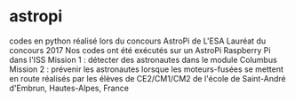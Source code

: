 # astropi
codes en python réalisé lors du concours AstroPi de L'ESA
Lauréat du concours 2017
Nos codes ont été exécutés sur un AstroPi Raspberry Pi dans l'ISS 
Mission 1 : détecter des astronautes dans le module Columbus
Mission 2 : prévenir les astronautes lorsque les moteurs-fusées se mettent en route
réalisés par les élèves de CE2/CM1/CM2 de l'école de Saint-André d'Embrun, Hautes-Alpes, France
